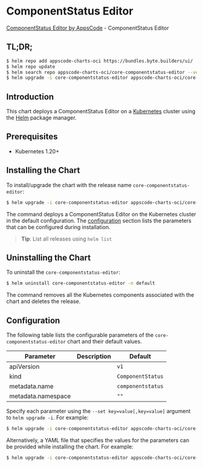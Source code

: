 # ComponentStatus Editor

[ComponentStatus Editor by AppsCode](https://appscode.com) - ComponentStatus Editor

## TL;DR;

```bash
$ helm repo add appscode-charts-oci https://bundles.byte.builders/ui/
$ helm repo update
$ helm search repo appscode-charts-oci/core-componentstatus-editor --version=v0.8.0
$ helm upgrade -i core-componentstatus-editor appscode-charts-oci/core-componentstatus-editor -n default --create-namespace --version=v0.8.0
```

## Introduction

This chart deploys a ComponentStatus Editor on a [Kubernetes](http://kubernetes.io) cluster using the [Helm](https://helm.sh) package manager.

## Prerequisites

- Kubernetes 1.20+

## Installing the Chart

To install/upgrade the chart with the release name `core-componentstatus-editor`:

```bash
$ helm upgrade -i core-componentstatus-editor appscode-charts-oci/core-componentstatus-editor -n default --create-namespace --version=v0.8.0
```

The command deploys a ComponentStatus Editor on the Kubernetes cluster in the default configuration. The [configuration](#configuration) section lists the parameters that can be configured during installation.

> **Tip**: List all releases using `helm list`

## Uninstalling the Chart

To uninstall the `core-componentstatus-editor`:

```bash
$ helm uninstall core-componentstatus-editor -n default
```

The command removes all the Kubernetes components associated with the chart and deletes the release.

## Configuration

The following table lists the configurable parameters of the `core-componentstatus-editor` chart and their default values.

|     Parameter      | Description |           Default            |
|--------------------|-------------|------------------------------|
| apiVersion         |             | <code>v1</code>              |
| kind               |             | <code>ComponentStatus</code> |
| metadata.name      |             | <code>componentstatus</code> |
| metadata.namespace |             | <code>""</code>              |


Specify each parameter using the `--set key=value[,key=value]` argument to `helm upgrade -i`. For example:

```bash
$ helm upgrade -i core-componentstatus-editor appscode-charts-oci/core-componentstatus-editor -n default --create-namespace --version=v0.8.0 --set apiVersion=v1
```

Alternatively, a YAML file that specifies the values for the parameters can be provided while
installing the chart. For example:

```bash
$ helm upgrade -i core-componentstatus-editor appscode-charts-oci/core-componentstatus-editor -n default --create-namespace --version=v0.8.0 --values values.yaml
```
